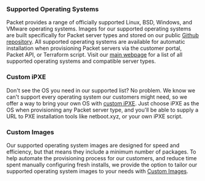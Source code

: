 <!--<meta>
{
    "title":"Overview",
    "description":"Learn more about operating systems at Packet",
    "tag":["Operating Systems"]
}
</meta>-->
### Supported Operating Systems
Packet provides a range of officially supported Linux, BSD, Windows, and VMware operating systems. Images for our supported operating systems are built specifically for Packet server types and stored on our public [Github repository](https://github.com/packethost/packet-images). All supported operating systems are available for automatic installation when provisioning Packet servers via the customer portal, Packet API, or Terraform script. Visit our [main webpage](https://www.packet.com/developers/grid/) for a list of all supported operating systems and compatible server types.

### Custom iPXE
Don't see the OS you need in our supported list? No problem. We know we can't support every operating system our customers might need, so we offer a way to bring your own OS with [custom iPXE](products\03-servers\04-operating-systems\02-custom-ipxe.md). Just choose iPXE as the OS when provisioning any Packet server type, and you'll be able to supply a URL to PXE installation tools like netboot.xyz, or your own iPXE script.

### Custom Images
Our supported operating system images are designed for speed and efficiency, but that means they include a minimum number of packages. To help automate the provisioning process for our customers, and reduce time spent manually configuring fresh installs, we provide the option to tailor our supported operating system images to your needs with [Custom Images](products\03-servers\04-operating-systems\03-custom-images.md).
